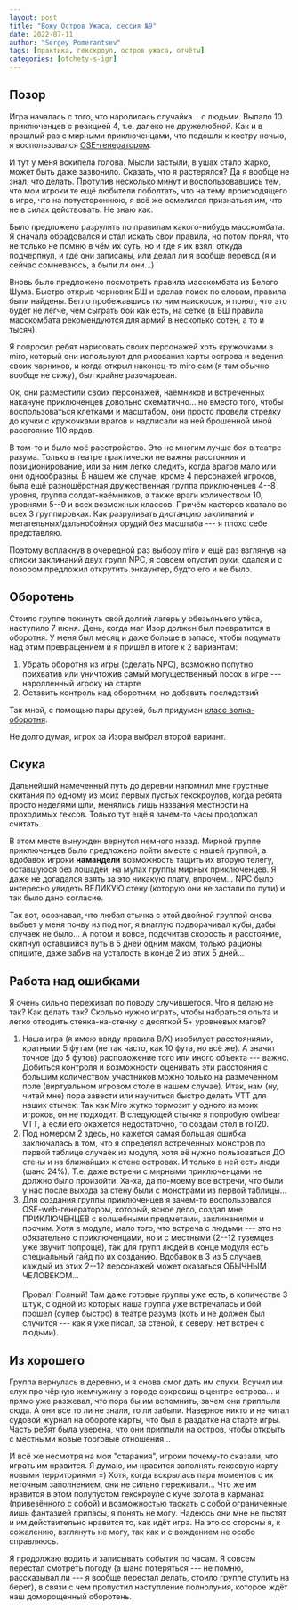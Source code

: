 ```yaml
---
layout: post
title: "Вожу Остров Ужаса, сессия №9"
date: 2022-07-11
author: "Sergey Pomerantsev"
tags: [практика, гекскроул, остров ужаса, отчёты]
categories: [otchety-s-igr]
---
```


## Позор

Игра началась с того, что наролилась случайка... с людьми. Выпало 10 приключенцев с реакцией 4, т.е. далеко не дружелюбной. Как и в прошлый раз с мирными приключенцами, что подошли к костру ночью, я воспользовался [OSE-генератором](https://oldschoolessentials.necroticgnome.com/generators/adventuring-party-generator).

И тут у меня вскипела голова. Мысли застыли, в ушах стало жарко, может быть даже зазвонило. Сказать, что я растерялся? Да я вообще не знал, что делать. Протупив несколько минут и воспользовавшись тем, что мои игроки те ещё любители поболтать, что на тему происходящего в игре, что на по~~ту~~стороннюю, я всё же осмелился признаться им, что не в силах действовать. Не знаю как.

Было предложено разрулить по правилам какого-нибудь масскомбата. Я сначала обрадовался и стал искать свои правила, но потом понял, что не только не помню в чём их суть, но и где я их взял, откуда подчерпнул, и где они записаны, или делал ли я вообще перевод (я и сейчас сомневаюсь, а были ли они...)

Вновь было предложено посмотреть правила масскомбата из Белого Шума. Быстро открыв черновик БШ и сделав поиск по словам, правила были найдены. Бегло пробежавшись по ним наискосок, я понял, что это будет не легче, чем сыграть бой как есть, на сетке (в БШ правила масскомбата рекомендуются для армий в несколько сотен, а то и тысяч).

Я попросил ребят нарисовать своих персонажей хоть кружочками в miro, который они используют для рисования карты острова и ведения своих чарников, и когда открыл наконец-то miro сам (я там обычно вообще не сижу), был крайне разочарован.

Ок, они разместили своих персонажей, наёмников и встреченных накануне приключенцев довольно схематично... но вместо того, чтобы воспользоваться клетками и масштабом, они просто провели стрелку до кучки с кружочками врагов и надписали на ней брошенной мной расстояние 110 ярдов.

В том-то и было моё расстройство. Это не многим лучше боя в театре разума. Только в театре практически не важны расстояния и позиционирование, или за ним легко следить, когда врагов мало или они однообразны. В нашем же случае, кроме 4 персонажей игроков, была ещё разношёрстная дружественная группа приключенцев 4--8 уровня, группа солдат-наёмников, а также враги количеством 10, уровнями 5--9 и всех возможных классов. Причём кастеров хватало во всех 3 группировках. Как разруливать дистанцию заклинаний и метательных/дальнобойных орудий без масштаба --- я плохо себе представляю.

Поэтому всплакнув в очередной раз выбору miro и ещё раз взглянув на списки заклинаний двух групп NPC, я совсем опустил руки, сдался и с позором предложил открутить энкаунтер, будто его и не было.

## Оборотень

Стоило группе покинуть свой долгий лагерь у обезьяньего утёса, наступило 7 июня. День, когда маг Изор должен был превратится в оборотня. У меня был месяц и даже больше в запасе, чтобы подумать над этим превращением и я пришёл в итоге к 2 вариантам:

1. Убрать оборотня из игры (сделать NPC), возможно попутно прихватив или уничтожив самый могущественный посох в игре --- наролленный игроку на старте
2. Оставить контроль над оборотнем, но добавить последствий

Так мной, с помощью пары друзей, был придуман [класс волка-оборотня](/posts/Волк-оборотень-(класс)/).

Не долго думая, игрок за Изора выбрал второй вариант.

## Скука

Дальнейший намеченный путь до деревни напомнил мне грустные скитания по одному из моих первых пустых гекскроулов, когда ребята просто неделями шли, менялись лишь названия местности на проходимых гексов. Только тут ещё я зачем-то часы продолжал считать.

В этом месте вынужден вернутся немного назад. Мирной группе приключенцев было предложено пойти вместе с нашей группой, а вдобавок игроки **намандели** возможность тащить их вторую телегу, оставшуюся без лошадей, на мулах группы мирных приключенцев. Я даже не догадался взять за это никакую плату, впрочем... NPC было интересно увидеть ВЕЛИКУЮ стену (которую они не застали по пути) и так было дано согласие.

Так вот, осознавая, что любая стычка с этой двойной группой снова выбьет у меня почву из под ног, я внаглую подворачивал кубы, дабы случаек не было... А потом и вовсе, подсчитав скорость и расстояние, скипнул оставшийся путь в 5 дней одним махом, только рационы спишите, даже забив на усталость в конце 2 из этих 5 дней...

## Работа над ошибками

Я очень сильно переживал по поводу случившегося. Что я делаю не так? Как делать так? Сколько нужно играть, чтобы набраться опыта и легко отводить стенка-на-стенку с десяткой 5+ уровневых магов?

1. Наша игра (я имею ввиду правила B/X) изобилует расстояниями, кратными 5 футам (не так часто, как 10 фута, но всё же). А значит точное (до 5 футов) расположение того или иного объекта --- важно. Добиться контроля и возможности оценивать эти расстояния с большим количеством участников можно только на размеченном поле (виртуальном игровом столе в нашем случае). Итак, нам (ну, читай мне) пора завести или научиться быстро делать VTT для наших стычек. Так как Miro жутко тормозит у одного из моих игроков, он не подходит. В следующей стычке я попробую owlbear VTT, а если его окажется недостаточно, то создам стол в roll20.
2. Под номером 2 здесь, но кажется самая большая ошибка заключалась в том, что я определял встреченных монстров по первой таблице случаек из модуля, хотя её нужно пользоваться ДО стены и на ближайших к стене островах. И только в ней есть люди (шанс 24%). Т.е. даже встречи с мирными приключенцами не должно было произойти. Ха-ха, да по-моему все встречи, что были у нас после выхода за стену были с монстрами из первой таблицы...
3. Для создания группы приключенцев я зачем-то воспользовался OSE-web-генератором, который, ясное дело, создал мне ПРИКЛЮЧЕНЦЕВ с волшебными предметами, заклинаниями и прочим. Хотя в модуле, мало того, что встреча с людьми --- это не обязательно с приключенцами, но и с местными (2--12 туземцев уже звучит попроще), так для групп людей в конце модуля есть специальный гайд по их созданию. Вдобавок в 3 из 5 случаев, каждый из этих 2--12 персонажей может оказаться ОБЫЧНЫМ ЧЕЛОВЕКОМ...\
\
Провал! Полный! Там даже готовые группы уже есть, в количестве 3 штук, с одной из которых наша группа уже встречалась и бой прошел (супер быстро) в театре разума (хоть и не должен был случится --- как я уже писал, за стеной, к северу, нет встреч с людьми).

## Из хорошего

Группа вернулась в деревню, и я снова смог дать им слухи. Всучил им слух про чёрную жемчужину в городе сокровищ в центре острова... и прямо уже разжевал, что пора бы им вспомнить, зачем они приплыли сюда. А они все то ли не знали, то ли забыли. Наверное никто и не читал судовой журнал на обороте карты, что был в раздатке на старте игры. Часть ребят была уверена, что они приплыли на остров, чтобы открыть с местными новые торговые отношения...

И всё же несмотря на мои "старания", игроки почему-то сказали, что играть им нравится. Я думаю, им нравится заполнять гексовую карту новыми территориями =) Хотя, когда вскрылась пара моментов с их неточным заполнением, они не сильно переживали... Что же им нравится в этом полупустом гекскроуле с куче золота в карманах (привезённого с собой) и возможностью таскать с собой ограниченные лишь фантазией припасы, я понять не могу. Надеюсь они мне не льстят и им действительно нравится то, как идёт игра. На это со стороны я, к сожалению, взглянуть не могу, так как и с вождением не особо справляюсь.

Я продолжаю водить и записывать события по часам. Я совсем перестал смотреть погоду (а шанс потеряться --- не помню, рассказывал ли --- я вообще перестал делать, стоило группе ступить на берег), в связи с чем пропустил наступление полнолуния, которое ждёт наш доморощенный оборотень.
